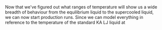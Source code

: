 Now that we've figured out what ranges of temperature will show us a wide breadth of behaviour from the equilibrium liquid to the supercooled liquid, we can now start production runs. Since we can model everything in reference to the temperature of the standard KA LJ liquid at 